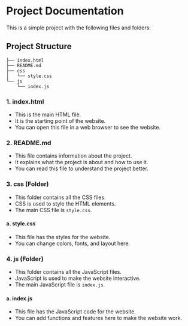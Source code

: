 # Project Documentation

This is a simple project with the following files and folders:

## Project Structure

```
├── index.html
├── README.md
├── css
│   └── style.css
└── js
    └── index.js
```

### 1. index.html
- This is the main HTML file.
- It is the starting point of the website.
- You can open this file in a web browser to see the website.

### 2. README.md
- This file contains information about the project.
- It explains what the project is about and how to use it.
- You can read this file to understand the project better.

### 3. css (Folder)
- This folder contains all the CSS files.
- CSS is used to style the HTML elements.
- The main CSS file is `style.css`.

#### a. style.css
- This file has the styles for the website.
- You can change colors, fonts, and layout here.

### 4. js (Folder)
- This folder contains all the JavaScript files.
- JavaScript is used to make the website interactive.
- The main JavaScript file is `index.js`.

#### a. index.js
- This file has the JavaScript code for the website.
- You can add functions and features here to make the website work.